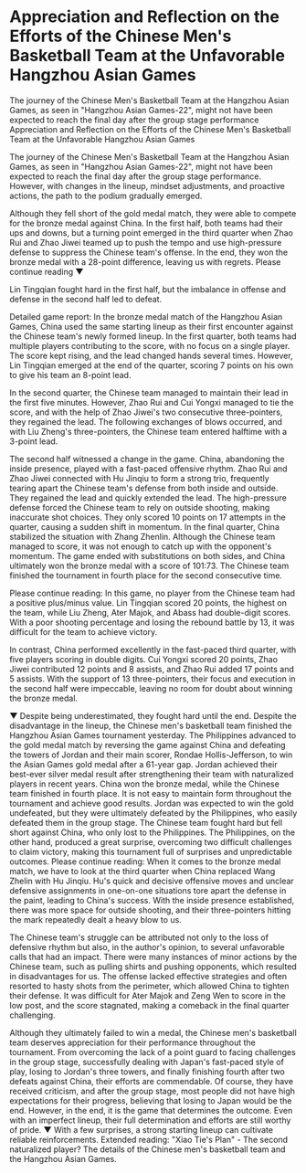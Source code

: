 #  Appreciation and Reflection on the Efforts of the Chinese Men's Basketball Team at the Unfavorable Hangzhou Asian Games

The journey of the Chinese Men's Basketball Team at the Hangzhou Asian Games, as seen in "Hangzhou Asian Games-22", might not have been expected to reach the final day after the group stage performance 
  Appreciation and Reflection on the Efforts of the Chinese Men's Basketball Team at the Unfavorable Hangzhou Asian Games

The journey of the Chinese Men's Basketball Team at the Hangzhou Asian Games, as seen in "Hangzhou Asian Games-22", might not have been expected to reach the final day after the group stage performance. However, with changes in the lineup, mindset adjustments, and proactive actions, the path to the podium gradually emerged.

Although they fell short of the gold medal match, they were able to compete for the bronze medal against China. In the first half, both teams had their ups and downs, but a turning point emerged in the third quarter when Zhao Rui and Zhao Jiwei teamed up to push the tempo and use high-pressure defense to suppress the Chinese team's offense. In the end, they won the bronze medal with a 28-point difference, leaving us with regrets. Please continue reading ▼

Lin Tingqian fought hard in the first half, but the imbalance in offense and defense in the second half led to defeat.

Detailed game report: In the bronze medal match of the Hangzhou Asian Games, China used the same starting lineup as their first encounter against the Chinese team's newly formed lineup. In the first quarter, both teams had multiple players contributing to the score, with no focus on a single player. The score kept rising, and the lead changed hands several times. However, Lin Tingqian emerged at the end of the quarter, scoring 7 points on his own to give his team an 8-point lead.

In the second quarter, the Chinese team managed to maintain their lead in the first five minutes. However, Zhao Rui and Cui Yongxi managed to tie the score, and with the help of Zhao Jiwei's two consecutive three-pointers, they regained the lead. The following exchanges of blows occurred, and with Liu Zheng's three-pointers, the Chinese team entered halftime with a 3-point lead. 

The second half witnessed a change in the game. China, abandoning the inside presence, played with a fast-paced offensive rhythm. Zhao Rui and Zhao Jiwei connected with Hu Jinqiu to form a strong trio, frequently tearing apart the Chinese team's defense from both inside and outside. They regained the lead and quickly extended the lead. The high-pressure defense forced the Chinese team to rely on outside shooting, making inaccurate shot choices. They only scored 10 points on 17 attempts in the quarter, causing a sudden shift in momentum. In the final quarter, China stabilized the situation with Zhang Zhenlin. Although the Chinese team managed to score, it was not enough to catch up with the opponent's momentum. The game ended with substitutions on both sides, and China ultimately won the bronze medal with a score of 101:73. The Chinese team finished the tournament in fourth place for the second consecutive time.

Please continue reading: In this game, no player from the Chinese team had a positive plus/minus value. Lin Tingqian scored 20 points, the highest on the team, while Liu Zheng, Ater Majok, and Abass had double-digit scores. With a poor shooting percentage and losing the rebound battle by 13, it was difficult for the team to achieve victory.

In contrast, China performed excellently in the fast-paced third quarter, with five players scoring in double digits. Cui Yongxi scored 20 points, Zhao Jiwei contributed 12 points and 8 assists, and Zhao Rui added 17 points and 5 assists. With the support of 13 three-pointers, their focus and execution in the second half were impeccable, leaving no room for doubt about winning the bronze medal.

▼ Despite being underestimated, they fought hard until the end. Despite the disadvantage in the lineup, the Chinese men's basketball team finished the Hangzhou Asian Games tournament yesterday. The Philippines advanced to the gold medal match by reversing the game against China and defeating the towers of Jordan and their main scorer, Rondae Hollis-Jefferson, to win the Asian Games gold medal after a 61-year gap. Jordan achieved their best-ever silver medal result after strengthening their team with naturalized players in recent years. China won the bronze medal, while the Chinese team finished in fourth place. It is not easy to maintain form throughout the tournament and achieve good results. Jordan was expected to win the gold undefeated, but they were ultimately defeated by the Philippines, who easily defeated them in the group stage. The Chinese team fought hard but fell short against China, who only lost to the Philippines. The Philippines, on the other hand, produced a great surprise, overcoming two difficult challenges to claim victory, making this tournament full of surprises and unpredictable outcomes. Please continue reading: When it comes to the bronze medal match, we have to look at the third quarter when China replaced Wang Zhelin with Hu Jinqiu. Hu's quick and decisive offensive moves and unclear defensive assignments in one-on-one situations tore apart the defense in the paint, leading to China's success. With the inside presence established, there was more space for outside shooting, and their three-pointers hitting the mark repeatedly dealt a heavy blow to us. 

The Chinese team's struggle can be attributed not only to the loss of defensive rhythm but also, in the author's opinion, to several unfavorable calls that had an impact. There were many instances of minor actions by the Chinese team, such as pulling shirts and pushing opponents, which resulted in disadvantages for us. The offense lacked effective strategies and often resorted to hasty shots from the perimeter, which allowed China to tighten their defense. It was difficult for Ater Majok and Zeng Wen to score in the low post, and the score stagnated, making a comeback in the final quarter challenging.

Although they ultimately failed to win a medal, the Chinese men's basketball team deserves appreciation for their performance throughout the tournament. From overcoming the lack of a point guard to facing challenges in the group stage, successfully dealing with Japan's fast-paced style of play, losing to Jordan's three towers, and finally finishing fourth after two defeats against China, their efforts are commendable. Of course, they have received criticism, and after the group stage, most people did not have high expectations for their progress, believing that losing to Japan would be the end. However, in the end, it is the game that determines the outcome. Even with an imperfect lineup, their full determination and efforts are still worthy of pride. ▼ With a few surprises, a strong starting lineup can cultivate reliable reinforcements. Extended reading: "Xiao Tie's Plan" - The second naturalized player? The details of the Chinese men's basketball team and the Hangzhou Asian Games.